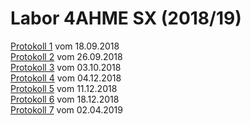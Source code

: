 # Labor 4AHME SX (2018/19)

[Protokoll 1](https://github.com/HTLMechatronics/m15-la1-sx/blob/winmam14/protokoll_g3_winmam14_2018-09-18.md) vom 18.09.2018   
[Protokoll 2](https://github.com/HTLMechatronics/m15-la1-sx/blob/winmam14/protokoll_g3_winmam14_2018-09-26.md) vom 26.09.2018   
[Protokoll 3](https://github.com/HTLMechatronics/m15-la1-sx/blob/winmam14/protokoll_g3_winmam14_2018-10-02.md) vom 03.10.2018  
[Protokoll 4](https://github.com/HTLMechatronics/m15-la1-sx/blob/winmam14/protokoll_g3_winmam14_2018-12-04.md) vom 04.12.2018  
[Protokoll 5](https://github.com/HTLMechatronics/m15-la1-sx/blob/winmam14/protokoll_g3_winmam14_2018-12-11.md) vom 11.12.2018  
[Protokoll 6](https://github.com/HTLMechatronics/m15-la1-sx/blob/winmam14/protokoll_g3_winmam14_2018-12-18.md) vom 18.12.2018  
[Protokoll 7]() vom 02.04.2019
